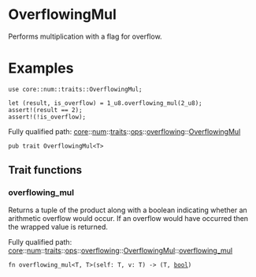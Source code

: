 # OverflowingMul

Performs multiplication with a flag for overflow.
# Examples

```cairo
use core::num::traits::OverflowingMul;

let (result, is_overflow) = 1_u8.overflowing_mul(2_u8);
assert!(result == 2);
assert!(!is_overflow);
```

Fully qualified path: [core](./core.md)::[num](./core-num.md)::[traits](./core-num-traits.md)::[ops](./core-num-traits-ops.md)::[overflowing](./core-num-traits-ops-overflowing.md)::[OverflowingMul](./core-num-traits-ops-overflowing-OverflowingMul.md)

<pre><code class="language-cairo">pub trait OverflowingMul&lt;T&gt;</code></pre>

## Trait functions

### overflowing_mul

Returns a tuple of the product along with a boolean indicating whether an arithmetic
overflow would occur.
If an overflow would have occurred then the wrapped value is returned.

Fully qualified path: [core](./core.md)::[num](./core-num.md)::[traits](./core-num-traits.md)::[ops](./core-num-traits-ops.md)::[overflowing](./core-num-traits-ops-overflowing.md)::[OverflowingMul](./core-num-traits-ops-overflowing-OverflowingMul.md)::[overflowing_mul](./core-num-traits-ops-overflowing-OverflowingMul.md#overflowing_mul)

<pre><code class="language-cairo">fn overflowing_mul&lt;T, T&gt;(self: T, v: T) -&gt; (T, <a href="core-bool.html">bool</a>)</code></pre>


